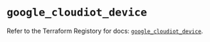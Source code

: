 # `google_cloudiot_device`

Refer to the Terraform Registory for docs: [`google_cloudiot_device`](https://registry.terraform.io/providers/hashicorp/google/4.70.0/docs/resources/cloudiot_device).
